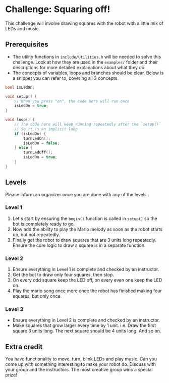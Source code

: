 # Challenge: Squaring off!

This challenge will involve drawing squares with the robot with a little mix of LEDs and music.

## Prerequisites

- The utility functions in `include/Utilities.h` will be needed to solve this challenge. Look at how they are used in the `examples/` folder and their descriptions for more detailed explanations about what they do.
- The concepts of variables, loops and branches should be clear. Below is a snippet you can refer to, covering all 3 concepts.

```cpp
bool isLedOn;

void setup() {
    // When you press "on", the code here will run once
    isLedOn = true;
}

void loop() {
    // The code here will keep running repeatedly after the `setup()`
    // So it is an implicit loop
    if (isLedOn) {
        turnLedOn();
        isLedOn = false;
    } else {
        turnLedOff();
        isLedOn = true;
    }
}
```

## Levels

Please inform an organizer once you are done with any of the levels.

### Level 1

1. Let's start by ensuring the `begin()` function is called in `setup()` so the bot is completely ready to go.
2. Now add the ability to play the Mario melody as soon as the robot starts up, but not repeatedly.
3. Finally get the robot to draw squares that are 3 units long repeatedly. Ensure the core logic to draw a square is in a separate function.

### Level 2

1. Ensure everything in Level 1 is complete and checked by an instructor.
2. Get the bot to draw only four squares, then stop.
3. On every odd square keep the LED off, on every even one keep the LED on.
4. Play the mario song once more once the robot has finished making four squares, but only once.

### Level 3

- Ensure everything in Level 2 is complete and checked by an instructor.
- Make squares that grow larger every time by 1 unit. i.e. Draw the first square 3 units long. The next square should be 4 units long. And so on.

## Extra credit

You have functionality to move, turn, blink LEDs and play music. Can you come up with something interesting to make your robot do. Discuss with your group and the instructors. The most creative group wins a special prize!
